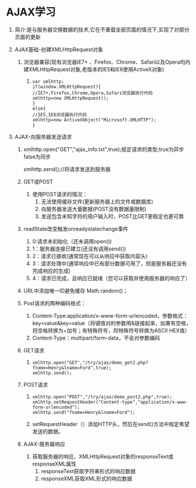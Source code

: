 # AJAX学习

1. 简介:是与服务器交换数据的技术,它在不重载全部页面的情况下,实现了对部分页面的更新

2. AJAX基础-创建XMLHttpRequest对象

   1. 浏览器兼容(现有浏览器IE7+ 、Firefox、Chrome、Safari以及Opera均内建XMLHttpRequest对象,老版本的IE5和IE6使用ActiveX对象)

      1. ```
         var xmlhttp;
         if(window.XMLHttpRequest){
         //IE7+,Firefox,Chrome,Opera,Safari浏览器执行代码
         xmlhttp=new XMLHttpRequest();
         }
         else{
         //IE5,IE6浏览器执行代码
         xmlhttp=new ActiveXObject("Microsoft.XMLHTTP");
         }
         ```

3. AJAX-向服务器发送请求

   1. xmlhttp.open("GET","ajax_info.txt",true);规定请求的类型;true为异步false为同步

      xmlhttp.send();//将请求发送到服务器

   2. GET或POST

      1. 使用POST请求的情况：
         1. 无法使用缓存文件(更新服务器上的文件或数据库)
         2. 向服务器发送大量数据(POST没有数据量限制)
         3. 发送包含未知字符的用户输入时，POST比GET更稳定也更可靠

   3. readState改变触发onreadystatechange事件

      1. 0:请求未初始化（还未调用open())
      2. 1：服务器连接已建立(还没有调用send())
      3. 2：请求已接收(通常现在可以从响应中获取内容头)
      4. 3：请求处理中(通常响应中已有部分数据可用了，但是服务器还没有完成响应的生成)
      5. 4：请求已完成，且响应已就绪（您可以获取并使用服务器的响应了）

   4. URL中添加唯一ID避免缓存 Math.random()；

   5. Post请求的两种编码格式：

      1. Content-Type:application/x-www-form-urlencoded，参数格式：key=value&key=value（将键值对的参数用&链接起来，如果有空格，将空格转换为+加号；有特殊符号，将特殊符号转换为ASCII HEX值）
      2. Content-Type：multipart/form-data，不会对参数编码

   6. GET请求

      1. ```
         xmlhttp.open("GET","/try/ajax/demo_get2.php?fname=Henry&lname=Ford",true);
         xmlhttp.send();
         ```

   7. POST请求

      1. ```
         xmlhttp.open("POST","/try/ajax/demo_post2.php",true);
         xmlhttp.setRequestHeader("Content-type","application/x-www-form-urlencoded");
         xmlhttp.send("fname=Henry&lname=Ford");
         ```

      2. setRequestHeader（）添加HTTP头，然后在send()方法中规定希望发送的数据。

   8. AJAX-服务器响应

      1. 获取服务器的响应，XMLHttpRequest对象的responseText或responseXML属性
         1. responseText获取字符串形式的响应数据
         2. responseXML获取XML形式的响应数据

